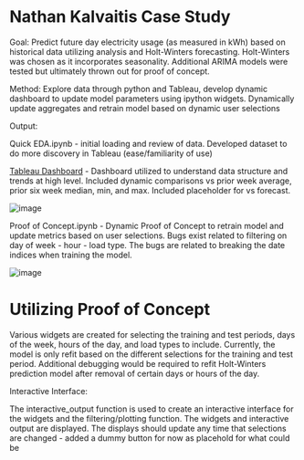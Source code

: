 # Nathan Kalvaitis Case Study
Goal: Predict future day electricity usage (as measured in kWh) based on historical data utilizing analysis and Holt-Winters forecasting. Holt-Winters was chosen as it incorporates seasonality. Additional ARIMA models were tested but ultimately thrown out for proof of concept. 

Method: Explore data through python and Tableau, develop dynamic dashboard to update model parameters using ipython widgets. Dynamically update aggregates and retrain model based on dynamic user selections

Output: 

Quick EDA.ipynb - initial loading and review of data. Developed dataset to do more discovery in Tableau (ease/familiarity of use)


[Tableau Dashboard](https://public.tableau.com/app/profile/nathan.kalvaitis/viz/CaseStudy-TableauDashboardPowerUsageTrends/CaseStudy-ActualvsForecastedPowerUsage?publish=yes) - Dashboard utilized to understand data structure and trends at high level. Included dynamic comparisons vs prior week average, prior six week median, min, and max. Included placeholder for vs forecast.

![image](https://github.com/nathankalvaitis/ipython-dashboard/assets/31044210/7eb8b525-72a7-4ce5-a1ce-cb1c332604ad)

Proof of Concept.ipynb - Dynamic Proof of Concept to retrain model and update metrics based on user selections. Bugs exist related to filtering on day of week - hour - load type. The bugs are related to breaking the date indices when training the model.

![image](https://github.com/nathankalvaitis/ipython-dashboard/assets/31044210/60b49fa0-3a34-40da-801a-5f468a6df754)


# Utilizing Proof of Concept

Various widgets are created for selecting the training and test periods, days of the week, hours of the day, and load types to include. Currently, the model is only refit based on the different selections for the training and test period. Additional debugging would be required to refit Holt-Winters prediction model after removal of certain days or hours of the day.

Interactive Interface:

The interactive_output function is used to create an interactive interface for the widgets and the filtering/plotting function.
The widgets and interactive output are displayed. The displays should update any time that selections are changed - added a dummy button for now as placehold for what could be

